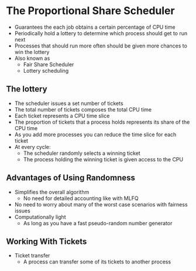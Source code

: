 # The Proportional Share Scheduler

- Guarantees the each job obtains a certain percentage of CPU time
- Periodically hold a lottery to determine which process should get to run next
- Processes that should run more often should be given more chances to win the lottery
- Also known as 
	- Fair Share Scheduler
	- Lottery scheduling

## The lottery
- The scheduler issues a set number of tickets
- The total number of tickets composes the total CPU time
- Each ticket represents a CPU time slice
- The proportion of tickets that a process holds represents its share of the CPU time
- As you add more processes you can reduce the time slice for each ticket
- At every cycle:
	- The scheduler randomly selects a winning ticket
	- The process holding the winning ticket is given access to the CPU

## Advantages of Using Randomness
- Simplifies the overall algorithm 
	- No need for detailed accounting like with MLFQ
- No need to worry about many of the worst case scenarios with fairness issues
- Computationally light
	- As long as you have a fast pseudo-random number generator


## Working With Tickets
- Ticket transfer
	- A process can transfer some of its tickets to another process
